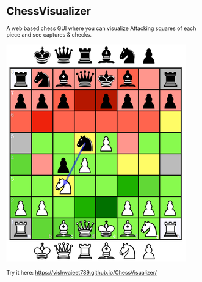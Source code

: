 # ChessVisualizer
A web based chess  GUI where you can visualize Attacking squares of each piece and see captures & checks.
<br> <br><img src='https://github.com/Vishwajeet789/ChessVisualizer/blob/master/Capture.PNG'> <br> <br>
Try it here: https://vishwajeet789.github.io/ChessVisualizer/
